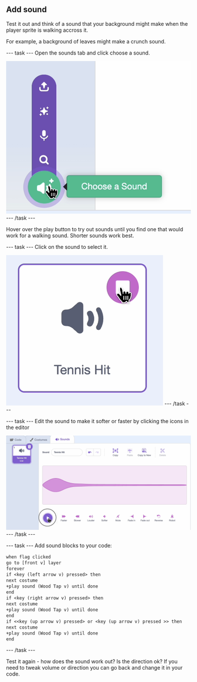 ## Add sound

Test it out and think of a sound that your background might make when the player sprite is walking accross it. 

For example, a background of leaves might make a crunch sound. 

--- task ---
Open the sounds tab and click choose a sound.

![Screenshot of sound tab in Scratch editor](images/sound-tab.png)
--- /task ---

Hover over the play button to try out sounds until you find one that would work for a walking sound. Shorter sounds work best. 

--- task ---
Click on the sound to select it.

![Screenshot of sound in Scratch editor](images/choose-sound.png)
--- /task ---

--- task ---
Edit the sound to make it softer or faster by clicking the icons in the editor


![Screenshot of sound editor in Scratch editor](images/edit-sound.png)
--- /task ---

--- task ---
Add sound blocks to your code:

```blocks3
when flag clicked
go to [front v] layer
forever
if <key (left arrow v) pressed> then
next costume
+play sound (Wood Tap v) until done
end
if <key (right arrow v) pressed> then
next costume
+play sound (Wood Tap v) until done
end
if <<key (up arrow v) pressed> or <key (up arrow v) pressed >> then
next costume
+play sound (Wood Tap v) until done
end
```
--- /task ---

Test it again - how does the sound work out? Is the direction ok? If you need to tweak volume or direction you can go back and change it in your code.


